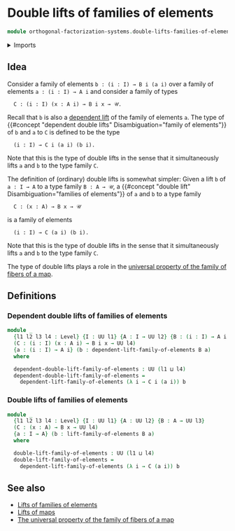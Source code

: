 # Double lifts of families of elements

```agda
module orthogonal-factorization-systems.double-lifts-families-of-elements where
```

<details><summary>Imports</summary>

```agda
open import foundation.universe-levels

open import orthogonal-factorization-systems.lifts-families-of-elements
```

</details>

## Idea

Consider a family of elements `b : (i : I) → B i (a i)` over a family of
elements `a : (i : I) → A i` and consider a family of types

```text
  C : (i : I) (x : A i) → B i x → 𝒰.
```

Recall that `b` is also a
[dependent lift](orthogonal-factorization-systems.lifts-families-of-elements.md)
of the family of elements `a`. The type of
{{#concept "dependent double lifts" Disambiguation="family of elements"}} of `b`
and `a` to `C` is defined to be the type

```text
  (i : I) → C i (a i) (b i).
```

Note that this is the type of double lifts in the sense that it simultaneously
lifts `a` and `b` to the type family `C`.

The definition of (ordinary) double lifts is somewhat simpler: Given a lift `b`
of `a : I → A` to a type family `B : A → 𝒰`, a
{{#concept "double lift" Disambiguation="families of elements"}} of `a` and `b`
to a type family

```text
  C : (x : A) → B x → 𝒰
```

is a family of elements

```text
  (i : I) → C (a i) (b i).
```

Note that this is the type of double lifts in the sense that it simultaneously
lifts `a` and `b` to the type family `C`.

The type of double lifts plays a role in the
[universal property of the family of fibers of a map](foundation.universal-property-family-of-fibers-of-maps.md).

## Definitions

### Dependent double lifts of families of elements

```agda
module _
  {l1 l2 l3 l4 : Level} {I : UU l1} {A : I → UU l2} {B : (i : I) → A i → UU l3}
  (C : (i : I) (x : A i) → B i x → UU l4)
  {a : (i : I) → A i} (b : dependent-lift-family-of-elements B a)
  where

  dependent-double-lift-family-of-elements : UU (l1 ⊔ l4)
  dependent-double-lift-family-of-elements =
    dependent-lift-family-of-elements (λ i → C i (a i)) b
```

### Double lifts of families of elements

```agda
module _
  {l1 l2 l3 l4 : Level} {I : UU l1} {A : UU l2} {B : A → UU l3}
  (C : (x : A) → B x → UU l4)
  {a : I → A} (b : lift-family-of-elements B a)
  where

  double-lift-family-of-elements : UU (l1 ⊔ l4)
  double-lift-family-of-elements =
    dependent-lift-family-of-elements (λ i → C (a i)) b
```

## See also

- [Lifts of families of elements](orthogonal-factorization-systems.lifts-families-of-elements.md)
- [Lifts of maps](orthogonal-factorization-systems.lifts-of-maps.md)
- [The universal property of the family of fibers of a map](foundation.universal-property-family-of-fibers-of-maps.md)
